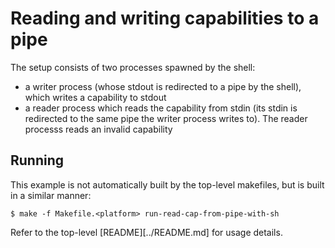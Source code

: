 # Reading and writing capabilities to a pipe

The setup consists of two processes spawned by the shell:
  * a writer process (whose stdout is redirected to a pipe by the shell), which
    writes a capability to stdout
  * a reader process which reads the capability from stdin (its stdin is redirected
    to the same pipe the writer process writes to). The reader processs reads an
    invalid capability

## Running

This example is not automatically built by the top-level makefiles, but is
built in a similar manner:

```
$ make -f Makefile.<platform> run-read-cap-from-pipe-with-sh
```

Refer to the top-level [README][../README.md] for usage details.
